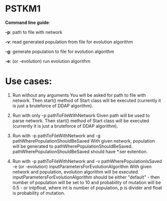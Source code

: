 # PSTKM1

**Command line guide**:

**-p**: path to file with network

**-v**: read generated population from file for evolution algorithm

**-g**: generate population to file for evolution algorithm

**-e**: (or -evolution) run evolution algorithm

# Use cases:
1. Run without any arguments
You will be asked for path to file with network. Then start() method of Start class will be executed (currently it is just a bruteforce of DDAP algorithm).

2. Run with only -p pathToFileWithNetwork
Given path will be used to parse network. Then start() method of Start class will be executed (currently it is just a bruteforce of DDAP algorithm).

3. Run with -p pathToFileWithNetwork and -g pathWherePopulationShouldBeSaved
With given network, population will be generated to pathWherePopulationShouldBeSaved. pathWherePopulationShouldBeSaved should have *.ser extention.

4. Run with -p pathToFileWithNetwork and -v pathWherePopulationIsSaved -e (or -evolution) inputParametersForEvolutionAlgorithm
With given network and population, evolution algorithm will be executed. inputParametersForEvolutionAlgorithm should be either "default" - then number of population will be set to 10 and probability of mutation will be 0.5 - or intpfloat, where int is number of population, p is divider and float is probability of mutation.

